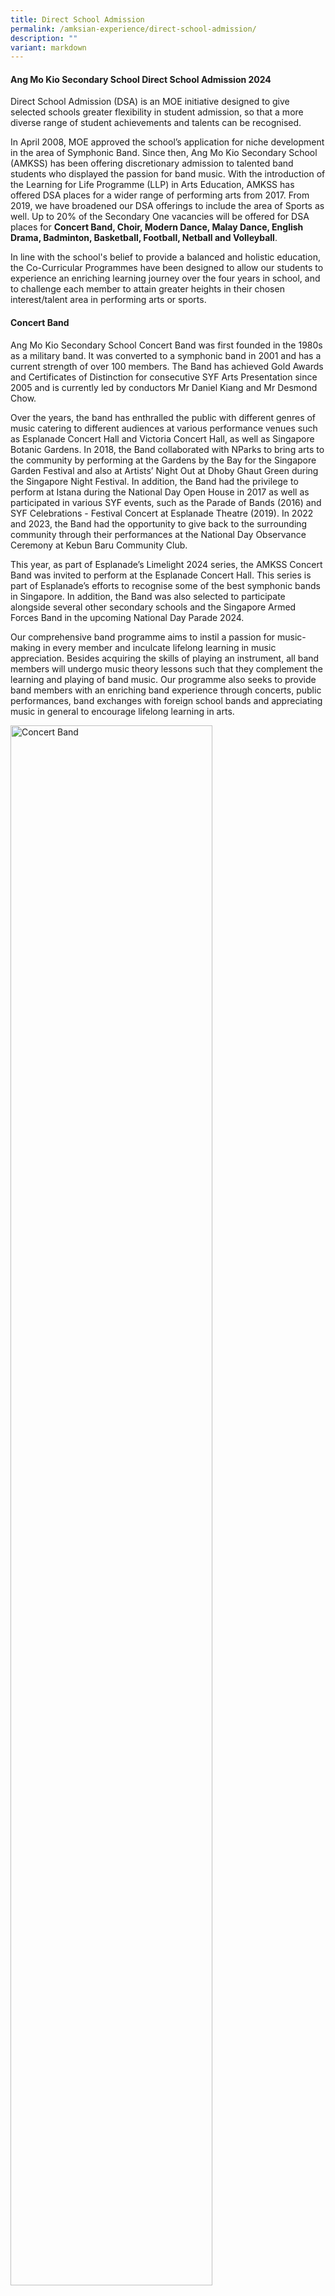 ```yaml
---
title: Direct School Admission
permalink: /amksian-experience/direct-school-admission/
description: ""
variant: markdown
---
```

<h4>Ang Mo Kio Secondary School Direct School Admission 2024</h4>
<p>Direct School Admission (DSA) is an MOE initiative designed to give selected
schools greater flexibility in student admission, so that a more diverse
range of student achievements and talents can be recognised.</p>
<p>In April 2008, MOE approved the school’s application for niche development
in the area of Symphonic Band. Since then, Ang Mo Kio Secondary School
(AMKSS) has been offering discretionary admission to talented band students
who displayed the passion for band music. With the introduction of the
Learning for Life Programme (LLP) in Arts Education, AMKSS has offered
DSA places for a wider range of performing arts from 2017. From 2019, we
have broadened our DSA offerings to include the area of Sports as well.
Up to 20% of the Secondary One vacancies will be offered for DSA places
for&nbsp;<strong>Concert Band, Choir, Modern Dance, Malay Dance, English Drama, Badminton, Basketball, Football, Netball and Volleyball</strong>.</p>
<p>In line with the school's belief to provide a balanced and holistic education,
the Co-Curricular Programmes have been designed to allow our students to
experience an enriching learning journey over the four years in school,
and to challenge each member to attain greater heights in their chosen
interest/talent area in performing arts or sports.</p>
<h4>Concert Band</h4>
<p>Ang Mo Kio Secondary School Concert Band was first founded in the 1980s
as a military band. It was converted to a symphonic band in 2001 and has
a current strength of over 100 members. The Band has achieved Gold Awards
and Certificates of Distinction for consecutive SYF Arts Presentation since
2005 and is currently led by conductors Mr Daniel Kiang and Mr Desmond
Chow.</p>
<p>Over the years, the band has enthralled the public with different genres
of music catering to different audiences at various performance venues
such as Esplanade Concert Hall and Victoria Concert Hall, as well as Singapore
Botanic Gardens. In 2018, the Band collaborated with NParks to bring arts
to the community by performing at the Gardens by the Bay for the Singapore
Garden Festival and also at Artists’ Night Out at Dhoby Ghaut Green during
the Singapore Night Festival. In addition, the Band had the privilege to
perform at Istana during the National Day Open House in 2017 as well as
participated in various SYF events, such as the Parade of Bands (2016)
and SYF Celebrations - Festival Concert at Esplanade Theatre (2019). In
2022 and 2023, the Band had the opportunity to give back to the surrounding
community through their performances at the National Day Observance Ceremony
at Kebun Baru Community Club.</p>
<p>This year, as part of Esplanade’s Limelight 2024 series, the AMKSS Concert
Band was invited to perform at the Esplanade Concert Hall. This series
is part of Esplanade’s efforts to recognise some of the best symphonic
bands in Singapore. In addition, the Band was also selected to participate
alongside several other secondary schools and the Singapore Armed Forces
Band in the upcoming National Day Parade 2024.</p>
<p>Our comprehensive band programme aims to instil a passion for music-making
in every member and inculcate lifelong learning in music appreciation.
Besides acquiring the skills of playing an instrument, all band members
will undergo music theory lessons such that they complement the learning
and playing of band music. Our programme also seeks to provide band members
with an enriching band experience through concerts, public performances,
band exchanges with foreign school bands and appreciating music in general
to encourage lifelong learning in arts.</p>
<div class="isomer-image-wrapper">
<img style="width:80%;" height="auto" width="100%" alt="Concert Band" src="/images/Band_DSA.jpg">
</div>
<p>
<br>&nbsp;&nbsp;&nbsp;&nbsp;&nbsp;&nbsp;&nbsp;&nbsp;</p>
<table style="minWidth: 25px">
<colgroup>
<col>
</colgroup>
<tbody>
<tr>
<td rowspan="1" colspan="1">
<p><strong>Concert Band</strong>
</p>
</td>
</tr>
<tr>
<td rowspan="1" colspan="1">
<ul data-tight="true" class="tight">
<li>
<p>Pass audition and interview.</p>
</li>
<li>
<p>Relevant instrumental skills in primary school bands and string ensembles.</p>
</li>
<li>
<p>For the auditions, all applicants must prepare the following:</p>
<ul data-tight="true" class="tight">
<li>
<p>2 pieces of music (1-2 min each) of his/her choice on the instrument in
his/her talent area.</p>
</li>
<li>
<p>Major scales of at least 1 octave: Concert F, Bb, Eb and Ab (For all instruments
except non-pitched percussion instruments).</p>
</li>
</ul>
</li>
<li>
<p>Candidates must be able to imitate melodies and rhythms given by the instructor/teacher.</p>
</li>
<li>
<p>Candidates will also be given a short piece of Sec 1 music to sight-read.</p>
</li>
<li>
<p>Applicants must bring their own instrument and choice piece of music for
the audition. Only keyboard and percussion instruments will be provided
by the school.</p>
</li>
<li>
<p>Exemplify positive character traits, including resilience, motivation
and integrity.
<br>*Please note that meeting all the criteria does not guarantee the student
will be shortlisted/given an offer</p>
</li>
</ul>
</td>
</tr>
</tbody>
</table>
<h4>Choir</h4>
<p>The 40-strong versatile Ang Mo Kio Secondary School Choir, comprising
Soprano, Alto, and Baritone is helmed by talented chorister-conductor,
Ms. Cherie Chai who is also a renown A Capella Trainer- Arranger-Producer,
Music Director of professional choirs and 1st professional female vocal
percussionist in Singapore. The choir achieved a Certificate of Distinction
and Certificate of Accomplishment in SYF Arts Presentations in 2019 and
2023 respectively, and participated under Special Consideration in SYF
2021.</p>
<p>To hone our students’ vocal, personal and public presentation skills,
the choir enthusiastically volunteers to perform on various public platforms;
including choral exchanges with other schools, community and school events.
Opportunities to upskill are explored through vocal workshops, master classes
and concerts every year. Theory sessions based on the ABRSM syllabus may
also be carried out for the choir members to better equip them with useful
music knowledge to appreciate the range and breadth of the world music
that they are exposed to.</p>
<p>The Choir showcases its talents at various school events such as Awards
Day, AMKsian Showcase and our school’s biennial event, the Night of Music,
Arts and Dance (NOMAD). Prior to the COVID-19 years, the Choir held joint
concert performances at public venues, such as “The Reason We Sing” and
“The Reason We Sing II” with other school choirs as well as the Voices
of Singapore Festival at CHIJmes in 2019.</p>
<p>Besides singing, the Choir’s Executive Committee, under the guidance of
the Choir Teachers and Mistress, organises activities to instill, develop
and promote self-discipline, teamwork, confidence and commitment in our
choristers. Every chorister has a responsibility to serve both the Choir
and the community; as led by the Choir's Executive Committee based on our
philosophy that every AMKsian Chorister "Ever Strives Upwards - Semper
Superne Nitens!"</p>
<div class="isomer-image-wrapper">
<img style="width:80%;" height="auto" width="100%" alt="Choir" src="/images/Choir_1_DSA.jpg">
</div>
<p>
<br>
</p>
<div class="isomer-image-wrapper">
<img style="width:80%;" height="auto" width="100%" alt="Choir" src="/images/Choir_2_DSA.jpg">
</div>
<p>
<br>
</p>
<table style="minWidth: 25px">
<colgroup>
<col>
</colgroup>
<tbody>
<tr>
<td rowspan="1" colspan="1">
<p><strong>Choir</strong>
</p>
</td>
</tr>
<tr>
<td rowspan="1" colspan="1">
<ul data-tight="true" class="tight">
<li>
<p>Pass audition and interview.</p>
</li>
<li>
<p>For the auditions, applicants must prepare the following:</p>
<ul data-tight="true" class="tight">
<li>
<p>Sing one piece of music (1-2 min) of his/her choice, from the choral,
classical or musical theatre genres - to be sung with/ without accompaniment.</p>
</li>
<li>
<p>Sing ‘Happy Birthday’ acapella (without accompaniment).</p>
</li>
</ul>
</li>
<li>
<p>Candidates must be able to imitate or respond to notes and rhythms according
to instructions given by the instructor/ teacher.</p>
</li>
<li>
<p>Representation in SYF Arts Choral Presentation or representation in international
choral festival competitions.</p>
</li>
<li>
<p>Music theory background (at least a grade 3 will be preferable).</p>
</li>
<li>
<p>Member of school choir</p>
</li>
<li>
<p>Exemplify positive character traits, including resilience, motivation
and integrity.
<br>*Please note that meeting all the criteria does not guarantee the student
will be shortlisted/given an offer</p>
</li>
</ul>
</td>
</tr>
</tbody>
</table>
<h4>Dance Club</h4>
<p>The Dance Club specialises in 2 broad categories of dance, namely&nbsp;<strong>Modern and Malay Dance</strong>.
Two external instructors, who are professionally-trained dancers, coach
the two dance groups in the technical and artistic aspects of the dance.
Through our yearly Dance auditions conducted at the start of the year,
we hope to recruit members who are passionate about dance and are committed
to undergo rigorous training to build on their flexibility, physical strength
and stamina.</p>
<p>The&nbsp;<strong>Modern Dance</strong>&nbsp;group strives to nurture and
develop versatile performers. Through dance, students are empowered to
express their emotions and personal stories through movement and rhythm.
The dance group achieved the Certificate of Distinction in 2015, 2019,
2021 and 2023 and the Certificate of Accomplishment in 2017 at the Singapore
Youth Festival (SYF) Arts Presentation. The group also had the honour of
performing for the SYF Opening Concert at Esplanade in 2016, the Istana
Open House in 2022 and the Kebun Baru National Day Observance Ceremony
in 2023.</p>
<p>The&nbsp;<strong>Malay Dance</strong>&nbsp;consists of an exuberant group
of students with passion in Malay Dance. We provide opportunities for students
to learn and appreciate Malay Dance and culture. We aim to develop our
students to be graceful dancers and disciplined students. The group achieved
the Certificate of Distinction in 2015, 2017 and 2023 and the Certificate
of Accomplishment in 2019 and 2021 at the SYF Arts Presentation.</p>
<p>Through our dance programmes such as Schools Dance Exchange and Collaboration,
we provide our students the opportunities to learn from other instructors
as well as dancers from other schools. These programmes help build confidence
in our students when performing on stage. Besides showcasing their skills
to a variety of audiences, they will also be trained to think critically
about artistic works, relate aesthetically, affectively and cognitively
to the dance art form and the contexts of artistic works as well as explore
and experiment with the art form.</p>
<div class="isomer-image-wrapper">
<img style="width:80%;" height="auto" width="100%" alt="Modern Dance" src="/images/Modern_Dance_DSA.jpg">
</div>
<p>
<br>
</p>
<div class="isomer-image-wrapper">
<img style="width:80%;" height="auto" width="100%" alt="Malay Dance" src="/images/Malay%20Dance.jpg">
</div>
<p>
<br>
</p>
<div class="isomer-image-wrapper">
<img style="width:80%;" height="auto" width="100%" alt="Malay Dance" src="/images/Malay_Dance_DSA.jpg">
</div>
<p>
<br>
</p>
<table style="minWidth: 25px">
<colgroup>
<col>
</colgroup>
<tbody>
<tr>
<td rowspan="1" colspan="1">
<p><strong>Modern Dance</strong>
</p>
</td>
</tr>
<tr>
<td rowspan="1" colspan="1">
<ul data-tight="true" class="tight">
<li>
<p>All applicants will go through an audition and interview session.</p>
</li>
<li>
<p>For the audition, all applicants will be required to prepare a solo piece
of not more than 2 minutes. Applicants may choose to perform a piece from
any dance genre. E.g. ballet, contemporary, jazz, street, lyrical, swing,
tap, hip-hop, fusion</p>
</li>
<li>
<p>In the second segment, shortlisted applicants will then be invited to
follow our resident choreographer through a short piece of choreography</p>
<ul data-tight="true" class="tight">
<li>
<p>All applicants should audition in the dance gear and footwear suitable
to their dance genre for the first segment. Applicants are required to
bring their own music to accompany the dance. Audio can be played through
mobile phones. Props are allowed if necessary.</p>
</li>
<li>
<p>For the second segment of the audition, applicants are required to be
in leotards and tights for girls; and T-shirt and track pants for boys.</p>
</li>
</ul>
</li>
<li>
<p>Preferably a member of a dance club in primary school</p>
</li>
<li>
<p>Representation in SYF Arts Presentation / Accomplishment at National level</p>
</li>
<li>
<p>Exemplify positive character traits, including resilience, motivation
and integrity
<br>*Please note that meeting all the criteria does not guarantee the student
will be shortlisted/given an offer</p>
</li>
</ul>
</td>
</tr>
</tbody>
</table>
<table style="minWidth: 25px">
<colgroup>
<col>
</colgroup>
<tbody>
<tr>
<td rowspan="1" colspan="1">
<p><strong>Malay Dance</strong>
</p>
</td>
</tr>
<tr>
<td rowspan="1" colspan="1">
<ul data-tight="true" class="tight">
<li>
<p>All applicants will go through an audition and interview session.</p>
</li>
<li>
<p>For the auditions, all applicants must prepare a 1-2 min dance solo(s).
Applicants must choose a music that suits the dance piece. Applicants may
choose to perform a piece from any of the 5 basic Malay dance genres. e.g.
Inang, Asli, Joget, Zapin, Masri.</p>
</li>
<li>
<p>Students may perform dance(s) learnt in school (e.g. CCA, LLP) or self-choreographed
pieces and should be in PE t-shirt and track pants. Props are allowed if
necessary.</p>
</li>
<li>
<p>In the second segment, applicants will then be invited to follow our resident
choreographer through a short piece of choreography. Students will be taught
a very brief dance sequence by the instructor and have him/her reproduce
it or perform a personal interpretation of it.</p>
</li>
<li>
<p>Preferably a member of a dance club in primary school.</p>
</li>
<li>
<p>Representation in SYF Arts Presentation / Accomplishment at National level</p>
</li>
<li>
<p>Exemplify positive character traits, including resilience, motivation
and integrity
<br>*Please note that meeting all the criteria does not guarantee the student
will be shortlisted/given an offer</p>
</li>
</ul>
</td>
</tr>
</tbody>
</table>
<h4>English Drama</h4>
<p>The Drama Club aims to cultivate professionalism among its members through
diverse theatrical performances, providing each member with opportunities
to engage in various roles. Members acquire valuable acting skills, stage
presence, improvisation abilities, and collaborative teamwork essential
for staging short performances. Moreover, members rotate leadership roles
for warm-up sessions and games, fostering confidence and leadership skills.
Our Drama students also perform at school events like Awards Day and Nomad
(Night of Music and Dance) which are valuable opportunities for them to
showcase their talents, build confidence, improve their stage presence,
and develop their skills further.</p>
<p>Our track record includes achieving the Certificate of Distinction in
the Singapore Youth Festival (SYF) Arts Presentation in 2017 and 2019,
and a Certificate of Accomplishment in 2021 and 2023. Additionally, from
2016 we have participated in re:ACT, a Theatre for Social Advocacy initiative
by inwardBOUND in collaboration with charitable organisations, where secondary
schools represented different causes culminating in a collective performance.</p>
<div class="isomer-image-wrapper">
<img style="width:80%;" height="auto" width="100%" alt="English Drama" src="/images/English_Drama_DSA.jpg">
</div>
<p>
<br>
</p>
<div class="isomer-image-wrapper">
<img style="width:80%;" height="auto" width="100%" alt="English Drama" src="/images/Dramaa.jpg">
</div>
<p>
<br>
<br>
</p>
<table style="minWidth: 25px">
<colgroup>
<col>
</colgroup>
<tbody>
<tr>
<td rowspan="1" colspan="1">
<p><strong>English Drama</strong>
</p>
</td>
</tr>
<tr>
<td rowspan="1" colspan="1">
<ul data-tight="true" class="tight">
<li>
<p>All applications will be required to go through an interview and audition.
The following will be tested:</p>
<ul data-tight="true" class="tight">
<li>
<p>Acting &amp; Characterisation,</p>
</li>
<li>
<p>Voice,</p>
</li>
<li>
<p>Improvisation,</p>
</li>
<li>
<p>Stage Presence.</p>
</li>
</ul>
</li>
</ul>
<ul data-tight="true" class="tight">
<li>
<p>Please prepare a 3 to 5 minute solo performance of either</p>
<ul data-tight="true" class="tight">
<li>
<p>a piece meant for only 1 performer (i.e. a monologue) <strong>OR</strong>
</p>
</li>
<li>
<p>a piece meant for 2 or more performers but with only 1 character chosen
for the performance <strong>OR</strong>
</p>
</li>
<li>
<p>a piece meant for 2 or more performers but with the same student performing
different characters
<br>Students may perform something scripted, devised, or improvised, and can
be something learnt in school (in class of CCA). Students preparing their
own performance can search for scripts of fairy tale or folk tale adaptations
online or create these themselves.</p>
</li>
</ul>
</li>
</ul>
<ul data-tight="true" class="tight">
<li>
<p>For the second part of the audition, students are to respond to a task
which involves taking up a character role in a relatable scenario (e.g.,
meeting a schoolmate at the supermarket) with brief preparation time given
(max 5 mins). Feedback will be given after the students’ first attempt
for them to attempt a second time.</p>
</li>
</ul>
<ul data-tight="true" class="tight">
<li>
<p>Applicants with drama background and performance experience will be preferred.
Do reference prior performance experience, or theatre performance you have
watched.</p>
</li>
</ul>
<ul data-tight="true" class="tight">
<li>
<p>Exemplify positive character traits, including resilience, motivation
and integrity.
<br>*Please note that meeting all the criteria does not guarantee the student
will be shortlisted/given an offer</p>
</li>
</ul>
</td>
</tr>
</tbody>
</table>
<h4>Badminton</h4>
<p>Badminton – referred to by some as ‘The Fastest Racquet Sport in the World’
– requires agility, power, mental and physical prowess as well as endurance.
Badminton places tremendous demands on those who practice the sport.</p>
<p>Ang Mo Kio Secondary School has made a name for herself in this tough
but satisfying sport which hones delicate wrist-work skills, nimble footwork
and perseverance. Team AMKSS trains thrice a week in order to help the
students build badminton skills as well as their grit and persistence in
getting things right.</p>
<p>Over the years, our team has consistently made our presence felt in the
South Zone Inter School Badminton Tournament. In 2018, our B Division Boys
and Girls fought hard to clinch third position. The following year, our
B Division Girls achieved fourth position. In 2021, our B Girls finished
third and in 2022, emerged second in the South Zone Badminton Competition.
This year, the B Division team fought hard and the boys made it into the
quarter-finals of the National School Games (NSG) South Zone Championship.
Against a group of strong opponents, the boys learnt perseverance and resilience
as they stood their ground and gave their best. The experience was an enriching
and meaningful one for them.</p>
<p>Team AMKSS seeks opportunities that enable our players and leaders to
plan, organise and implement a variety of programmes to benefit both the
school and community. Annually, we organise a primary school badminton
competition, the “AMKSS Invitational”, to promote the sport, encourage
friendly sparring and help raise the standards of the sport amongst primary
school students. In addition, players assist in the coaching of students
in Ang Mo Kio Primary School as part of our partnership and outreach efforts
with our community.</p>
<div class="isomer-image-wrapper">
<img style="width:80%;" height="auto" width="100%" alt="Badminton" src="/images/Badmintonn.jpg">
</div>
<p>
<br>
<br>
</p>
<div class="isomer-image-wrapper">
<img style="width:80%;" height="auto" width="100%" alt="Badminton" src="/images/Badminton_DSA.jpg">
</div>
<h4>Volleyball</h4>
<p>Ang Mo Kio’s Volleyball Team was established in 1999 and has grown from
strength to strength over the 21 years. The Team has consistently punched
above its weight at the South Zone and National competitions, finishing
among the top schools in both competitions. In 2019, the B Girls and B
Boys emerged 2nd and 4th respectively in the Zonal Championships. Our B
Girls finished third in 2021, and emerged runners-up in the 2022 South
Zone Championship. In 2023, our C Boys came in 4th in the South Zone National
School Games. Our Girls team is currently coached by Mr Teo Kee Theng and
our Boys team is coached by Mr Leon Wong Fong Siang. Over the years, the
Team has produced talented individuals who went on to don National colours
and represent the country. In 2018, one of our girls, Seah Yun Zhen Desiree
was selected to represent Singapore at the 2018 ASEAN Schools Games, while
our alumni, Alicia Tan Kai Yun (graduate of 2017) represented Singapore
at the 2018 Asian U19 Beach Volleyball Championships in Thailand. In 2023,
Nadja Kim Schmidt (graduate of 2021) represented Singapore at the 32nd
Southeast Asian Games.</p>
<p>Our Volleyball programme aims to develop and sustain our students’ skills,
passion and interest in Volleyball. We also strive to achieve sustained
excellence in zonal and national competitions. And most importantly, we
are driven to inculcate values such as teamwork, discipline and resilience
in them.</p>
<div class="isomer-image-wrapper">
<img style="width:80%;" height="auto" width="100%" alt="Volleyball" src="/images/Volleyball_DSA.jpg">
</div>
<p>
<br>
</p>
<h4>Football (Boys)</h4>
<p>Football, “The Beautiful Game”, is watched and enjoyed by millions all
over the world. It is no different in Ang Mo Kio Secondary School. AMKSS
Football has come a long way and made a name for herself by nurturing several
players who have gone on to play at the highest level in Singapore and
overseas. Singapore National Team Football players such as Shakir Hamzah
and Zulfahmi Arifin are players who started their budding football journey
in AMKSS. Both players were part of Young Lions squad in 2009 and 2010
respectively, progressing to the National Team which they are still a part
of. Both have also gone on to play in foreign leagues in the region.</p>
<p>AMKSS Football team has always placed the importance of discipline, teamwork
and sportsmanship in every training aspect; enabling the athletes to consistently
perform at their maximum potential. Values are given utmost importance
as we strongly feel that the right values should be the basic foundation
in our students.</p>
<p>The AMKSS Football team emphasises on the sharpening of technical skills
in the C Division Team. This is the period where athletes are given drills
and practices to sharpen their technical skills which they have picked
up in primary schools. The AMKSS Football team is currently coached by
Coach Hairil Amin, an experienced coach who usually focuses on elite footballers
at the youth level. Additionally, his experience in the local football
scene is an added incentive for the team. The B Division Team, also coached
by Coach Hairil Amin, a greater emphasis is based on tactical awareness
coupled with continued development of their technical skills as well as
building their strength and endurance to play at their level and match
the opponents. Coach Hairil brings with him a vast amount of experience
having worked with various age group teams, S-League teams and has a great
ability to develop players and bring them to the next level.</p>
<p>Over the years, the B Division Football team has done well to get into
the Top 4 placing for the South Zone Competitions as well as League 3 Championship,
in 2016 and 2019 respectively. This year, the team got into the top 2 teams
to qualify for the next round of League 3 Championship.</p>
<p>Additionally, the AMKSS Football works with primary schools such as Anderson
Primary, where our students train together with the younger boys and guide
them through the clinic session that is conducted by our school coaches.
This promotes leadership and social skills in our students as well as building
bonds with the primary school students who may look up to them as a source
of positive influence. It is also one way for our boys to give back to
society.</p>
<p>The team trains up to three times a week to help our athletes develop
the necessary skill sets mentioned above and more importantly, mental resilience
to face any possible challenges they face on and off the field. Our Football
training programme aims to develop and sustain our students’ skills and
passion in the sport, hoping to instil pursuing their sports for life interest
in the future.</p>
<div class="isomer-image-wrapper">
<img style="width:80%;" height="auto" width="100%" alt="Football" src="/images/Football_1_DSA.jpg">
</div>
<p>
<br>
</p>
<div class="isomer-image-wrapper">
<img style="width:80%;" height="auto" width="100%" alt="Football" src="/images/Football_2_DSA.jpg">
</div>
<h4>Basketball (Boys)</h4>
<p>Basketball was reinstated as a full CCA in 2016. Having been a second
CCA for many years, the school decided to start developing the boys from
Secondary 1 due to the overwhelming interest shown by our students. The
CCA stresses the importance of sportsmanship, fair play, respect, and excellence
to enhance our athletes’ ability to perform at a higher level. Our team
trains up to three times a week to help students develop the necessary
skill sets, physical fitness and more importantly, mental resilience to
face all possible challenges they will face both on and off the court.</p>
<p>The basketball team diligently orchestrated a series of basketball mini-competitions
and friendly matches with schools across Singapore, aiming to cultivate
camaraderie and enhance their competitive prowess. This strategic effort
not only nurtured bonds of friendship within the basketball community but
also served as a platform for honing our skills and refining our competitive
edge. Additionally, the team is currently in the process of planning a
mini-competition exclusively for selected primary schools, slated to occur
towards the end of the year. This initiative is aimed at fostering the
growth of basketball by promoting the sport among young boys and encouraging
greater participation.</p>
<p>The team is currently coached by Mr. Nai Hai Kiat who has a wealth of
experience in coaching schools as well as clubs in the local basketball
league. Under his stewardship, we hope to take our boys to the next level
in terms of their skills as well as game play. We also hope to develop
our boys to challenge themselves with more established schools in the basketball
arena. Our basketball programme aims to develop and sustain our students’
skills, passion, and interest in the sport. As we continue to strive for
excellence in competitions, we are driven to develop leaders and inculcate
values of discipline and resilience in all our students.</p>
<div class="isomer-image-wrapper">
<img style="width:100%;" height="auto" width="100%" alt="Basketball" src="/images/dsa_basketball.jpg">
</div>
<h4>Netball</h4>
<p>At Ang Mo Kio Secondary School, netball is not just a sport but it strives
to nurture students in personal growth in terms of character building and
technical skills.</p>
<p>Our Netball CCA emphasises the values of sportsmanship, fair play, and
respect above all else. We believe in nurturing not only talented athletes
but also responsible and resilient individuals who embody these principles
on and off the court.</p>
<p>In recent years, our netballers have clinched top positions in a very
challenging South Zone Inter School Netball which boasts many of the netball
powerhouses in the schools’ netball scene. In 2023, our C Division team
emerged as second runner up and in 2024, the B Division team secured fourth
position in the South Zone competition. Additionally, our current Secondary
3 netballer, Stevlynn Carina Soh Xuan Yin represented the National Under-14
Team in the 12th International Youth Netball Challenge 2023 (IYNC) where
she was exposed to a higher level of play with netball powerhouse countries
such as Australia and South Africa.</p>
<p>Beyond competitive play, our netball programme is committed to giving
back to the community. We expose our girls to planning and organising outreach
initiatives such as school partnerships through netball carnivals and coaching
of primary school students.</p>
<p>Our training programme goes beyond skills acquisition; it encourages players
to think independently and creatively. By empowering them to express their
opinions and explore alternative strategies, we foster a sense of confidence
and adaptability that translates into effective decision-making on the
court and in life. One can benefit from expert coaching, rigorous training
sessions and competitive opportunities that elevate students’ potential
on court. Our CCA hopes to develop fine young ladies who are ready to meet
the challenges they will face in life long after they leave the courts.</p>
<div class="isomer-image-wrapper">
<img style="width:100%;" height="auto" width="100%" alt="Basketball" src="/images/Netball_DSA.jpg">
</div>
<p>
<br>
</p>
<table style="minWidth: 25px">
<colgroup>
<col>
</colgroup>
<tbody>
<tr>
<td rowspan="1" colspan="1">
<p><strong>Badminton, Basketball, Football, Netball &amp; Volleyball</strong>
</p>
</td>
</tr>
<tr>
<td rowspan="1" colspan="1">
<ul data-tight="true" class="tight">
<li>
<p>School team Players or its equivalent in primary school</p>
</li>
<li>
<p>Applicants must pass a sports specific selection test</p>
<ul data-tight="true" class="tight">
<li>
<p>Applicants must display necessary game specific skills (Technique, agility,
speed) required for the chosen sport.</p>
</li>
<li>
<p>Applicants must also display tactical awareness in game situations.</p>
</li>
</ul>
</li>
<li>
<p>Show the ability to work in teams.</p>
</li>
<li>
<p>Awards/Accomplishments in relevant areas.</p>
</li>
<li>
<p>Good track record of performance in CCA or relevant external involvement.</p>
</li>
<li>
<p>Participation in inter-school and/or International Competitions.</p>
</li>
<li>
<p>Applicants must also pass an interview.</p>
</li>
<li>
<p>Exemplify positive character traits, including resilience, motivation
and integrity.
<br>*Please note that meeting all the criteria does not guarantee the student
will be shortlisted/given an offer</p>
</li>
</ul>
</td>
</tr>
</tbody>
</table>
<p>
<br>
</p>
<h4>Application Procedure</h4>
<p>1.&nbsp; Application for DSA-Sec can be submitted through the online DSA-Sec
Portal. The application is free-of-charge and will be open from&nbsp; <strong><em>7 May 2024, 11 am to 3 June 2024, 3pm</em></strong>.
For more details, please refer to <a href="https://www.moe.gov.sg/dsa-sec" rel="noopener noreferrer nofollow" target="_blank">MOE Website</a>.</p>
<p>2.&nbsp; Parents and students are encouraged to choose schools wisely
based on the student’s aptitudes and strengths, bearing in mind the schools’
academic and non-academic requirements, and the programmes available to
develop the area of talent.</p>
<p>3.&nbsp; Applicants who do not have prior experience may also apply and
will be assessed based on their potential.</p>
<p>4.&nbsp; The shortlisted applicants will be informed of the day and time
of their trial session at least 2 weeks in advance and latest by&nbsp; <strong><em>7 August 2024</em></strong> .</p>
<p>5.&nbsp; Shortlisted applicants will be invited for a one-day face-to-face
interview and trial in our school from <strong><em>12 July 2024</em></strong> to <strong><em>23 August 2024</em></strong>.</p>
<p>6.&nbsp; Shortlisted applicants will be notified of their application
status by <strong><em>9 Sept 2024</em></strong>.</p>
<p>7.&nbsp; Students who are successfully admitted to the school via DSA
are expected to honour their commitment to the school and participate in
the activities related to the talent they are selected for from year 1-4.</p>
<p>8.&nbsp; Meeting all the criteria does not guarantee the student will
be shortlisted/given an offer.</p>
<p>For further clarifications, you may contact any of the following staff:</p>
<p><strong><em>For Sports matters:</em></strong>
</p>
<p>Mr. K Thanaraj
<br><a href="mailto:thanaraj\_kalliya\_perumal@moe.edu.sg" rel="noopener noreferrer nofollow" target="_blank">thanaraj_kalliya_perumal@moe.edu.sg</a>
<br>Tel: 64548605 (Ext 811)</p>
<p><strong><em>For Performing Arts matters:</em></strong>
</p>
<p>Ms Cheryl Ang
<br><a href="mailto:cheryl\_ang@moe.edu.sg" rel="noopener noreferrer nofollow" target="_blank">cheryl_ang@moe.edu.sg</a>
<br>Tel: 64548605 (Ext 863)</p>
<p><strong><em>For Admin matters:</em></strong>
</p>
<p>Ms Leona Cheong
<br><a href="mailto:Leona\_CHEONG@schools.gov.sg" rel="noopener noreferrer nofollow" target="_blank">Leona_CHEONG@schools.gov.sg</a>
<br>Tel: 64548605 (Ext 803)</p>